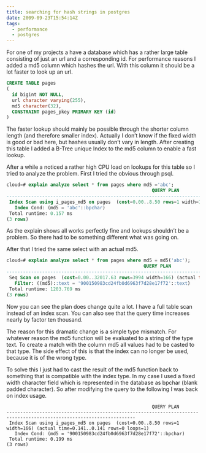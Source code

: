 ```yaml
---
title: searching for hash strings in postgres
date: 2009-09-23T15:54:14Z
tags:
  - performance
  - postgres
---
```

For one of my projects a have a database which has a rather large table consisting of just an url and a corresponding id. For performance reasons I added a md5 column which hashes the url. With this column it should be a lot faster to look up an url.

```sql
CREATE TABLE pages
(
  id bigint NOT NULL,
  url character varying(255),
  md5 character(32),
  CONSTRAINT pages_pkey PRIMARY KEY (id)
)
```

The faster lookup should mainly be possible through the shorter column length (and therefore smaller index). Actually I don’t know if the fixed width is good or bad here, but hashes usually don’t vary in length. After creating this table I added a B-Tree unique Index to the md5 column to enable a fast lookup.

After a while a noticed a rather high CPU load on lookups for this table so I tried to analyze the problem. First I tried the obvious through psql.

```sql
cloud=# explain analyze select * from pages where md5 ='abc';
                                                     QUERY PLAN
---------------------------------------------------------------------------------------------------------------------
 Index Scan using i_pages_md5 on pages  (cost=0.00..8.50 rows=1 width=166) (actual time=0.046..0.046 rows=0 loops=1)
   Index Cond: (md5 = 'abc'::bpchar)
 Total runtime: 0.157 ms
(3 rows)
```

As the explain shows all works perfectly fine and lookups shouldn’t be a problem. So there had to be something different what was going on.

After that I tried the same select with an actual md5.

```sql
cloud=# explain analyze select * from pages where md5 = md5('abc');
                                                  QUERY PLAN
--------------------------------------------------------------------------------------------------------------
 Seq Scan on pages  (cost=0.00..32017.63 rows=3994 width=166) (actual time=1203.699..1203.699 rows=0 loops=1)
   Filter: ((md5)::text = '900150983cd24fb0d6963f7d28e17f72'::text)
 Total runtime: 1203.769 ms
(3 rows)
```

Now you can see the plan does change quite a lot. I have a full table scan instead of an index scan. You can also see that the query time increases nearly by factor ten thousand.

The reason for this dramatic change is a simple type mismatch. For whatever reason the md5 function will be evaluated to a string of the type text. To create a match with the column md5 all values had to be casted to that type. The side effect of this is that the index can no longer be used, because it is of the wrong type.

To solve this I just had to cast the result of the md5 function back to something that is compatible with the index type. In my case I used a fixed width character field which is represented in the database as bpchar (blank padded character). So after modifying the query to the following I was back on index usage.

```sqlcloud=# explain analyze select * from pages where md5 = md5('abc')::bpchar;
                                                     QUERY PLAN
---------------------------------------------------------------------------------------------------------------------
 Index Scan using i_pages_md5 on pages  (cost=0.00..8.50 rows=1 width=166) (actual time=0.141..0.141 rows=0 loops=1)
   Index Cond: (md5 = '900150983cd24fb0d6963f7d28e17f72'::bpchar)
 Total runtime: 0.199 ms
(3 rows)
```
